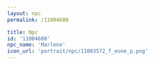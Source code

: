 ```yaml
---
layout: npc
permalink: /11004680

title: Npc
id: '11004680'
npc_name: 'Marlene'
icon_url: 'portrait/npc/11003572_f_eone_p.png'
---
```

